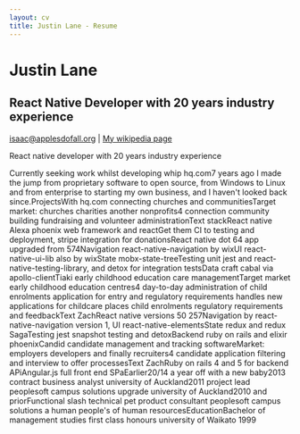 ```yaml
---
layout: cv
title: Justin Lane - Resume
---
```

# Justin Lane
## React Native Developer with 20 years industry experience

<div id="webaddress">
<a href="isaac@applesdofall.org">isaac@applesdofall.org</a>
| <a href="http://en.wikipedia.org/wiki/Isaac_Newton">My wikipedia page</a>
</div>


React native developer with 20 years industry experience





Currently seeking work whilst developing whip hq.com7 years ago I made the jump from proprietary software to open source, from Windows to Linux and from enterprise to starting my own business, and I haven't looked back since.ProjectsWith hq.com connecting churches and communitiesTarget market: churches charities another nonprofits4 connection community building fundraising and volunteer administrationText stackReact native Alexa phoenix web framework and reactGet them CI to testing and deployment, stripe integration for donationsReact native dot 64 app upgraded from 574Navigation react-native-navigation by wixUI react-native-ui-lib also by wixState mobx-state-treeTesting unit jest and react-native-testing-library, and detox for integration testsData craft cabal via apollo-clientTiaki early childhood education care managementTarget market early childhood education centres4 day-to-day administration of child enrolments application for entry and regulatory requirements handles new applications for childcare places child enrolments regulatory requirements and feedbackText ZachReact native versions 50 257Navigation by react-native-navigation version 1, UI react-native-elementsState redux and redux SagaTesting jest snapshot testing and detoxBackend ruby on rails and elixir phoenixCandid candidate management and tracking softwareMarket: employers developers and finally recruiters4 candidate application filtering and interview to offer processesText ZachRuby on rails 4 and 5 for backend APiAngular.js full front end SPaEarlier20/14 a year off with a new baby2013 contract business analyst university of Auckland2011 project lead peoplesoft campus solutions upgrade university of Auckland2010 and priorFunctional slash technical pet product consultant peoplesoft campus solutions a human people's of human resourcesEducationBachelor of management studies first class honours university of Waikato 1999


